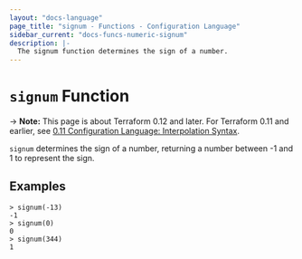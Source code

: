 ```yaml
---
layout: "docs-language"
page_title: "signum - Functions - Configuration Language"
sidebar_current: "docs-funcs-numeric-signum"
description: |-
  The signum function determines the sign of a number.
---
```


# `signum` Function

-> **Note:** This page is about Terraform 0.12 and later. For Terraform 0.11 and
earlier, see
[0.11 Configuration Language: Interpolation Syntax](../../configuration-0-11/interpolation.html).

`signum` determines the sign of a number, returning a number between -1 and
1 to represent the sign.

## Examples

```
> signum(-13)
-1
> signum(0)
0
> signum(344)
1
```
